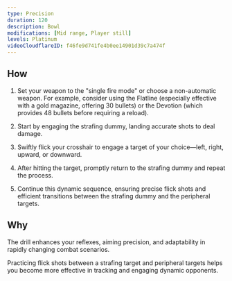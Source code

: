 ```yaml
---
type: Precision
duration: 120
description: Bowl
modifications: [Mid range, Player still]
levels: Platinum
videoCloudflareID: f46fe9d741fe4b0ee14901d39c7a474f
---
```


## How

1. Set your weapon to the "single fire mode" or choose a non-automatic weapon. For example, consider using the Flatline (especially effective with a gold magazine, offering 30 bullets) or the Devotion (which provides 48 bullets before requiring a reload).

2. Start by engaging the strafing dummy, landing accurate shots to deal damage.

3. Swiftly flick your crosshair to engage a target of your choice—left, right, upward, or downward.

4. After hitting the target, promptly return to the strafing dummy and repeat the process.

5. Continue this dynamic sequence, ensuring precise flick shots and efficient transitions between the strafing dummy and the peripheral targets.

## Why

The drill enhances your reflexes, aiming precision, and adaptability in rapidly changing combat scenarios.

Practicing flick shots between a strafing target and peripheral targets helps you become more effective in tracking and engaging dynamic opponents.
